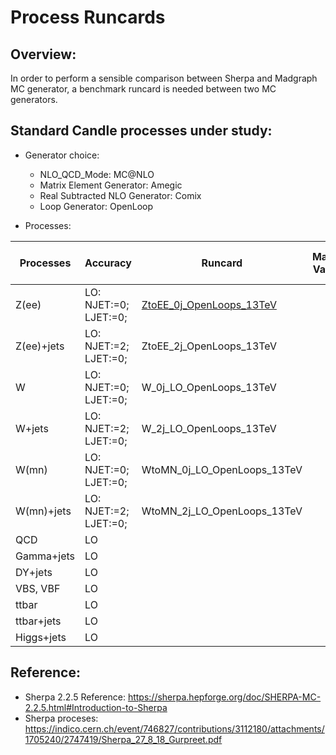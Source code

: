 # Process Runcards

## Overview:

   In order to perform a sensible comparison between Sherpa and Madgraph MC generator, a benchmark runcard is needed between two MC generators.

## Standard Candle processes under study:
   
   - Generator choice:
     - NLO_QCD_Mode: MC@NLO
     - Matrix Element Generator: Amegic
     - Real Subtracted NLO Generator: Comix
     - Loop Generator: OpenLoop

   - Processes:
   
   | Processes | Accuracy | Runcard | Madgraph Validation | Data (Rivet) Validation |  
   | --- | --- | --- | --- | --- |
   | Z(ee)      | LO: NJET:=0; LJET:=0; | [ZtoEE_0j_OpenLoops_13TeV](https://github.com/SiewYan/SherpaGeneration/blob/master/Generator/data/Exclusives/Run.dat_ZtoEE_0j_OpenLoops_13TeV) | | |
   | Z(ee)+jets | LO: NJET:=2; LJET:=0; | ZtoEE_2j_OpenLoops_13TeV | | |
   | W          | LO: NJET:=0; LJET:=0; | W_0j_LO_OpenLoops_13TeV  | | |
   | W+jets     | LO: NJET:=2; LJET:=0; | W_2j_LO_OpenLoops_13TeV  | | |  
   | W(mn)      | LO: NJET:=0; LJET:=0; | WtoMN_0j_LO_OpenLoops_13TeV  | | |
   | W(mn)+jets | LO: NJET:=2; LJET:=0; | WtoMN_2j_LO_OpenLoops_13TeV  | | |
   | QCD        | LO | | | |
   | Gamma+jets | LO | | | |
   | DY+jets    | LO | | | |
   | VBS, VBF   | LO | | | |
   | ttbar      | LO | | | |	
   | ttbar+jets | LO | | | |
   | Higgs+jets | LO | | | |

## Reference:

   - Sherpa 2.2.5 Reference: https://sherpa.hepforge.org/doc/SHERPA-MC-2.2.5.html#Introduction-to-Sherpa
   - Sherpa proceses: https://indico.cern.ch/event/746827/contributions/3112180/attachments/1705240/2747419/Sherpa_27_8_18_Gurpreet.pdf
